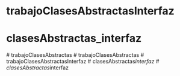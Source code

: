 # trabajoClasesAbstractasInterfaz
# clasesAbstractas_interfaz
#   t r a b a j o C l a s e s A b s t r a c t a s  
 #   t r a b a j o C l a s e s A b s t r a c t a s  
 #   t r a b a j o C l a s e s A b s t r a c t a s I n t e r f a z  
 #   c l a s e s A b s t r a c t a s _ i n t e r f a z  
 #   c l a s e s A b s t r a c t a s _ i n t e r f a z  
 
